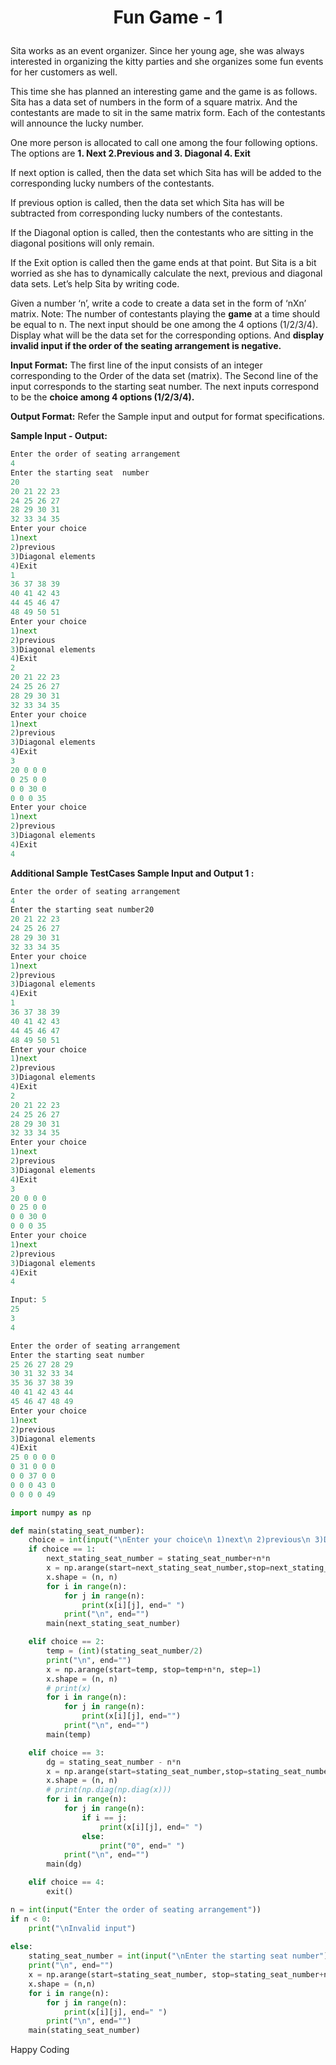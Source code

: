 # <p align="center">Fun Game - 1</p>
 
Sita works as an event organizer. Since her young age, she was always interested in organizing the kitty parties and she organizes some fun events for her customers as well. 
 
This time she has planned an interesting game and the game is as follows.
Sita has a data set of numbers in the form of a square matrix. And the contestants are made to sit in the same matrix form. Each of the contestants will announce the lucky number.
 
One more person is allocated to call one among the four following options. The options are **1. Next 2.Previous and 3. Diagonal 4. Exit**
 
If next option is called, then the data set which Sita has will be added to the corresponding lucky numbers of the contestants. 
 
If previous option is called, then the data set which Sita has will be subtracted from corresponding lucky numbers of the contestants.
 
If the Diagonal option is called, then the contestants who are sitting in the diagonal positions will only remain. 
 
If the Exit option is called then the game ends at that point.
But Sita is a bit worried as she has to dynamically calculate the next, previous and diagonal data sets. Let’s help Sita by writing code.
 
Given a number ‘n’, write a code to create a data set in the form of ‘nXn’ matrix.
Note: The number of contestants playing the **game** at a time should be equal to n. The next input should be one among the 4 options (1/2/3/4).
Display what will be the data set for the corresponding options. And **display invalid input if the order of the seating arrangement is negative.**
 
**Input Format:**
The first line of the input consists of an integer corresponding to the Order of the data set (matrix).
The Second line of the input corresponds to the starting seat number.
The next inputs correspond to be the **choice among 4 options (1/2/3/4).**
 
**Output Format:**
Refer the Sample input and output for format specifications.
 
**Sample Input - Output:**

```python
Enter the order of seating arrangement
4
Enter the starting seat  number
20
20 21 22 23
24 25 26 27
28 29 30 31
32 33 34 35
Enter your choice
1)next
2)previous
3)Diagonal elements
4)Exit
1
36 37 38 39
40 41 42 43
44 45 46 47
48 49 50 51
Enter your choice
1)next
2)previous
3)Diagonal elements
4)Exit
2
20 21 22 23
24 25 26 27
28 29 30 31
32 33 34 35
Enter your choice
1)next
2)previous
3)Diagonal elements
4)Exit
3
20 0 0 0
0 25 0 0
0 0 30 0
0 0 0 35
Enter your choice
1)next
2)previous
3)Diagonal elements
4)Exit
4
```

**Additional Sample TestCases
Sample Input and Output 1 :** 
```python
Enter the order of seating arrangement
4
Enter the starting seat number20
20 21 22 23
24 25 26 27
28 29 30 31
32 33 34 35
Enter your choice
1)next
2)previous
3)Diagonal elements
4)Exit
1
36 37 38 39
40 41 42 43
44 45 46 47
48 49 50 51
Enter your choice
1)next
2)previous
3)Diagonal elements
4)Exit
2
20 21 22 23
24 25 26 27
28 29 30 31
32 33 34 35
Enter your choice
1)next
2)previous
3)Diagonal elements
4)Exit
3
20 0 0 0
0 25 0 0
0 0 30 0
0 0 0 35
Enter your choice
1)next
2)previous
3)Diagonal elements
4)Exit
4
```

```python
Input: 5
25
3
4

Enter the order of seating arrangement
Enter the starting seat number
25 26 27 28 29
30 31 32 33 34
35 36 37 38 39
40 41 42 43 44
45 46 47 48 49
Enter your choice
1)next
2)previous
3)Diagonal elements
4)Exit
25 0 0 0 0
0 31 0 0 0
0 0 37 0 0
0 0 0 43 0
0 0 0 0 49
```

```python
import numpy as np

def main(stating_seat_number):
    choice = int(input("\nEnter your choice\n 1)next\n 2)previous\n 3)Diagonal elements\n 4)Exit\n"))
    if choice == 1:
        next_stating_seat_number = stating_seat_number+n*n
        x = np.arange(start=next_stating_seat_number,stop=next_stating_seat_number+n*n, step=1)
        x.shape = (n, n)
        for i in range(n):
            for j in range(n):
                print(x[i][j], end=" ")
            print("\n", end="")
        main(next_stating_seat_number)

    elif choice == 2:
        temp = (int)(stating_seat_number/2)
        print("\n", end="")
        x = np.arange(start=temp, stop=temp+n*n, step=1)
        x.shape = (n, n)
        # print(x)
        for i in range(n):
            for j in range(n):
                print(x[i][j], end="")
            print("\n", end="")
        main(temp)

    elif choice == 3:
        dg = stating_seat_number - n*n
        x = np.arange(start=stating_seat_number,stop=stating_seat_number+n*n, step=1)
        x.shape = (n, n)
        # print(np.diag(np.diag(x)))
        for i in range(n):
            for j in range(n):
                if i == j:
                    print(x[i][j], end=" ")
                else:
                    print("0", end=" ")
            print("\n", end="")
        main(dg)

    elif choice == 4:
        exit()

n = int(input("Enter the order of seating arrangement"))
if n < 0:
    print("\nInvalid input")
    
else:
    stating_seat_number = int(input("\nEnter the starting seat number"))
    print("\n", end="")
    x = np.arange(start=stating_seat_number, stop=stating_seat_number+n*n, step=1)
    x.shape = (n,n)
    for i in range(n):
        for j in range(n):
            print(x[i][j], end=" ")
        print("\n", end="")
    main(stating_seat_number)
```

Happy Coding
